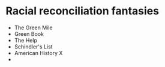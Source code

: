 ---
---

# Racial reconciliation fantasies

- The Green Mile
- Green Book
- The Help
- Schindler's List
- American History X
- 